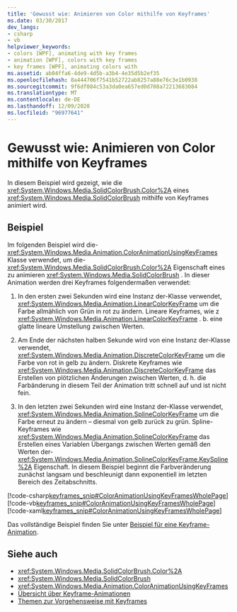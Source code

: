 ```yaml
---
title: 'Gewusst wie: Animieren von Color mithilfe von Keyframes'
ms.date: 03/30/2017
dev_langs:
- csharp
- vb
helpviewer_keywords:
- colors [WPF], animating with key frames
- animation [WPF], colors with key frames
- key frames [WPF], animating colors with
ms.assetid: ab04ffa6-4de9-4d5b-a3b4-4e35d5b2ef35
ms.openlocfilehash: 8a444706f7541b52722ab8257a88e76c3e1b0938
ms.sourcegitcommit: 9f6df084c53a3da0ea657ed0d708a72213683084
ms.translationtype: MT
ms.contentlocale: de-DE
ms.lasthandoff: 12/09/2020
ms.locfileid: "96977641"
---
```

# <a name="how-to-animate-color-by-using-key-frames"></a>Gewusst wie: Animieren von Color mithilfe von Keyframes
In diesem Beispiel wird gezeigt, wie die <xref:System.Windows.Media.SolidColorBrush.Color%2A> eines <xref:System.Windows.Media.SolidColorBrush> mithilfe von Keyframes animiert wird.  
  
## <a name="example"></a>Beispiel  
 Im folgenden Beispiel wird die- <xref:System.Windows.Media.Animation.ColorAnimationUsingKeyFrames> Klasse verwendet, um die- <xref:System.Windows.Media.SolidColorBrush.Color%2A> Eigenschaft eines zu animieren <xref:System.Windows.Media.SolidColorBrush> . In dieser Animation werden drei Keyframes folgendermaßen verwendet:  
  
1. In den ersten zwei Sekunden wird eine Instanz der-Klasse verwendet, <xref:System.Windows.Media.Animation.LinearColorKeyFrame> um die Farbe allmählich von Grün in rot zu ändern. Lineare Keyframes, wie z <xref:System.Windows.Media.Animation.LinearColorKeyFrame> . b. eine glatte lineare Umstellung zwischen Werten.  
  
2. Am Ende der nächsten halben Sekunde wird von eine Instanz der-Klasse verwendet, <xref:System.Windows.Media.Animation.DiscreteColorKeyFrame> um die Farbe von rot in gelb zu ändern. Diskrete Keyframes wie <xref:System.Windows.Media.Animation.DiscreteColorKeyFrame> das Erstellen von plötzlichen Änderungen zwischen Werten, d. h. die Farbänderung in diesem Teil der Animation tritt schnell auf und ist nicht fein.  
  
3. In den letzten zwei Sekunden wird eine Instanz der-Klasse verwendet, <xref:System.Windows.Media.Animation.SplineColorKeyFrame> um die Farbe erneut zu ändern – diesmal von gelb zurück zu grün. Spline-Keyframes wie <xref:System.Windows.Media.Animation.SplineColorKeyFrame> das Erstellen eines Variablen Übergangs zwischen Werten gemäß den Werten der- <xref:System.Windows.Media.Animation.SplineColorKeyFrame.KeySpline%2A> Eigenschaft. In diesem Beispiel beginnt die Farbveränderung zunächst langsam und beschleunigt dann exponentiell im letzten Bereich des Zeitabschnitts.  
  
 [!code-csharp[keyframes_snip#ColorAnimationUsingKeyFramesWholePage](~/samples/snippets/csharp/VS_Snippets_Wpf/keyframes_snip/CSharp/ColorAnimationUsingKeyFramesExample.cs#coloranimationusingkeyframeswholepage)]
 [!code-vb[keyframes_snip#ColorAnimationUsingKeyFramesWholePage](~/samples/snippets/visualbasic/VS_Snippets_Wpf/keyframes_snip/visualbasic/coloranimationusingkeyframesexample.vb#coloranimationusingkeyframeswholepage)]
 [!code-xaml[keyframes_snip#ColorAnimationUsingKeyFramesWholePage](~/samples/snippets/xaml/VS_Snippets_Wpf/keyframes_snip/XAML/ColorAnimationUsingKeyFramesExample.xaml#coloranimationusingkeyframeswholepage)]  
  
 Das vollständige Beispiel finden Sie unter [Beispiel für eine Keyframe-Animation](https://github.com/microsoft/WPF-Samples/tree/master/Animation/KeyFrameAnimation).  
  
## <a name="see-also"></a>Siehe auch

- <xref:System.Windows.Media.SolidColorBrush.Color%2A>
- <xref:System.Windows.Media.SolidColorBrush>
- <xref:System.Windows.Media.Animation.ColorAnimationUsingKeyFrames>
- [Übersicht über Keyframe-Animationen](key-frame-animations-overview.md)
- [Themen zur Vorgehensweise mit Keyframes](key-frame-animation-how-to-topics.md)
